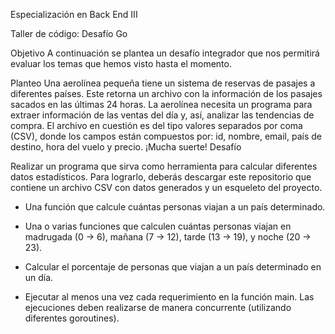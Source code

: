 Especialización en Back End III

Taller de código: Desafío Go

Objetivo
A continuación se plantea un desafío integrador que nos permitirá evaluar los temas que
hemos visto hasta el momento.

Planteo
Una aerolínea pequeña tiene un sistema de reservas de pasajes a diferentes países. Este
retorna un archivo con la información de los pasajes sacados en las últimas 24 horas. La
aerolínea necesita un programa para extraer información de las ventas del día y, así,
analizar las tendencias de compra.
El archivo en cuestión es del tipo valores separados por coma (CSV), donde los campos
están compuestos por: id, nombre, email, país de destino, hora del vuelo y precio.
¡Mucha suerte!
Desafío

Realizar un programa que sirva como herramienta para
calcular diferentes datos estadísticos. Para lograrlo,
deberás descargar este repositorio que contiene un
archivo CSV con datos generados y un esqueleto del
proyecto.


- Una función que calcule cuántas personas viajan a un país determinado.


- Una o varias funciones que calculen cuántas personas viajan en madrugada (0 → 6),
mañana (7 → 12), tarde (13 → 19), y noche (20 → 23).

- Calcular el porcentaje de personas que viajan a un país determinado en un día.

- Ejecutar al menos una vez cada requerimiento en la función main. Las ejecuciones deben
realizarse de manera concurrente (utilizando diferentes goroutines).


